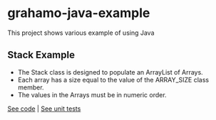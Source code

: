 # grahamo-java-example
This project shows various example of using Java

## Stack Example
 * The Stack class is designed to populate an ArrayList of Arrays.
 * Each array has a size equal to the value of the ARRAY_SIZE class member.
 * The values in the Arrays must be in numeric order.

[See code](src/test/java/org/grahamoneil/java/example/StackTest.java) | [See unit tests](src/main/java/org/grahamoneil/java/example/Stack.java)